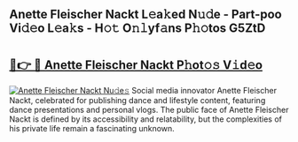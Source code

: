 ## Anette Fleischer Nackt L𝚎a𝚔ed N𝚞𝚍e - Part-poo Vi𝚍𝚎o L𝚎a𝚔s - H𝚘𝚝 O𝚗𝚕yf𝚊ns P𝚑𝚘tos G5ZtD

# <h2><a href="http://kfcvbq1.oniu.top/?m=Anette+Fleischer+Nackt">🔗👉 🔴 Anette Fleischer Nackt P𝚑ot𝚘𝚜 V𝚒d𝚎o</a></h2>

[![Anette Fleischer Nackt Nu𝚍e𝚜](https://i.imgur.com/0qMVB7G.gif)](http://kfcvbq1.oniu.top/?m=Anette+Fleischer+Nackt)
Social media innovator Anette Fleischer Nackt, celebrated for publishing dance and lifestyle content, featuring dance presentations and personal vlogs. The public face of Anette Fleischer Nackt is defined by its accessibility and relatability, but the complexities of his private life remain a fascinating unknown.  
